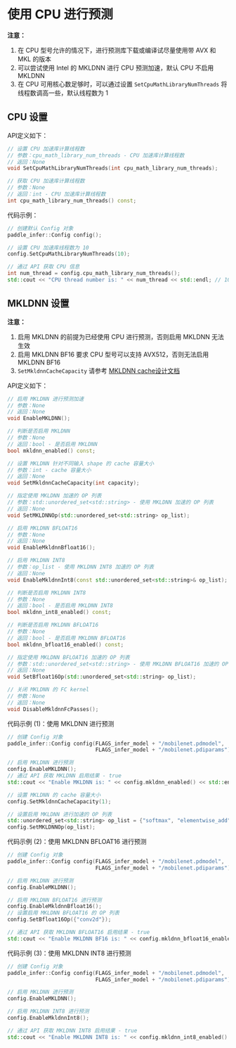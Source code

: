 # 使用 CPU 进行预测

**注意：**
1. 在 CPU 型号允许的情况下，进行预测库下载或编译试尽量使用带 AVX 和 MKL 的版本
2. 可以尝试使用 Intel 的 MKLDNN 进行 CPU 预测加速，默认 CPU 不启用 MKLDNN
3. 在 CPU 可用核心数足够时，可以通过设置 `SetCpuMathLibraryNumThreads` 将线程数调高一些，默认线程数为 1

## CPU 设置

API定义如下：

```c++
// 设置 CPU 加速库计算线程数
// 参数：cpu_math_library_num_threads - CPU 加速库计算线程数
// 返回：None
void SetCpuMathLibraryNumThreads(int cpu_math_library_num_threads);

// 获取 CPU 加速库计算线程数
// 参数：None
// 返回：int - CPU 加速库计算线程数
int cpu_math_library_num_threads() const;
```

代码示例：

```c++
// 创建默认 Config 对象
paddle_infer::Config config();

// 设置 CPU 加速库线程数为 10
config.SetCpuMathLibraryNumThreads(10);

// 通过 API 获取 CPU 信息
int num_thread = config.cpu_math_library_num_threads();
std::cout << "CPU thread number is: " << num_thread << std::endl; // 10
```

## MKLDNN 设置

**注意：** 
1. 启用 MKLDNN 的前提为已经使用 CPU 进行预测，否则启用 MKLDNN 无法生效
2. 启用 MKLDNN BF16 要求 CPU 型号可以支持 AVX512，否则无法启用 MKLDNN BF16
3. `SetMkldnnCacheCapacity` 请参考 <a class="reference external" href="https://github.com/PaddlePaddle/docs/blob/923d0dc161e54b424b8b163b6ff72c73ef10a43f/docs/design/mkldnn/caching/caching.md">MKLDNN cache设计文档</a>

API定义如下：

```c++
// 启用 MKLDNN 进行预测加速
// 参数：None
// 返回：None
void EnableMKLDNN();

// 判断是否启用 MKLDNN 
// 参数：None
// 返回：bool - 是否启用 MKLDNN
bool mkldnn_enabled() const;

// 设置 MKLDNN 针对不同输入 shape 的 cache 容量大小
// 参数：int - cache 容量大小
// 返回：None
void SetMkldnnCacheCapacity(int capacity);

// 指定使用 MKLDNN 加速的 OP 列表
// 参数：std::unordered_set<std::string> - 使用 MKLDNN 加速的 OP 列表
// 返回：None
void SetMKLDNNOp(std::unordered_set<std::string> op_list);

// 启用 MKLDNN BFLOAT16
// 参数：None
// 返回：None
void EnableMkldnnBfloat16();

// 启用 MKLDNN INT8
// 参数：op_list - 使用 MKLDNN INT8 加速的 OP 列表
// 返回：None
void EnableMkldnnInt8(const std::unordered_set<std::string>& op_list);

// 判断是否启用 MKLDNN INT8
// 参数：None
// 返回：bool - 是否启用 MKLDNN INT8
bool mkldnn_int8_enabled() const;

// 判断是否启用 MKLDNN BFLOAT16
// 参数：None
// 返回：bool - 是否启用 MKLDNN BFLOAT16
bool mkldnn_bfloat16_enabled() const;

// 指定使用 MKLDNN BFLOAT16 加速的 OP 列表
// 参数：std::unordered_set<std::string> - 使用 MKLDNN BFLOAT16 加速的 OP 列表
// 返回：None
void SetBfloat16Op(std::unordered_set<std::string> op_list);

// 关闭 MKLDNN 的 FC kernel
// 参数：None
// 返回：None
void DisableMkldnnFcPasses();
```

代码示例 (1)：使用 MKLDNN 进行预测

```c++
// 创建 Config 对象
paddle_infer::Config config(FLAGS_infer_model + "/mobilenet.pdmodel",
                            FLAGS_infer_model + "/mobilenet.pdiparams");

// 启用 MKLDNN 进行预测
config.EnableMKLDNN();
// 通过 API 获取 MKLDNN 启用结果 - true
std::cout << "Enable MKLDNN is: " << config.mkldnn_enabled() << std::endl;

// 设置 MKLDNN 的 cache 容量大小
config.SetMkldnnCacheCapacity(1);

// 设置启用 MKLDNN 进行加速的 OP 列表
std::unordered_set<std::string> op_list = {"softmax", "elementwise_add", "relu"};
config.SetMKLDNNOp(op_list);
```

代码示例 (2)：使用 MKLDNN BFLOAT16 进行预测

```c++
// 创建 Config 对象
paddle_infer::Config config(FLAGS_infer_model + "/mobilenet.pdmodel",
                            FLAGS_infer_model + "/mobilenet.pdiparams");

// 启用 MKLDNN 进行预测
config.EnableMKLDNN();

// 启用 MKLDNN BFLOAT16 进行预测
config.EnableMkldnnBfloat16();
// 设置启用 MKLDNN BFLOAT16 的 OP 列表
config.SetBfloat16Op({"conv2d"});

// 通过 API 获取 MKLDNN BFLOAT16 启用结果 - true
std::cout << "Enable MKLDNN BF16 is: " << config.mkldnn_bfloat16_enabled() << std::endl;
```

代码示例 (3)：使用 MKLDNN INT8 进行预测

```c++
// 创建 Config 对象
paddle_infer::Config config(FLAGS_infer_model + "/mobilenet.pdmodel",
                            FLAGS_infer_model + "/mobilenet.pdiparams");

// 启用 MKLDNN 进行预测
config.EnableMKLDNN();

// 启用 MKLDNN INT8 进行预测
config.EnableMkldnnInt8();

// 通过 API 获取 MKLDNN INT8 启用结果 - true
std::cout << "Enable MKLDNN INT8 is: " << config.mkldnn_int8_enabled() << std::endl;
```
